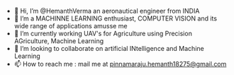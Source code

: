 - 👋 Hi, I’m @HemanthVerma an aeronautical engineer from INDIA
- 👀 I’m a MACHINNE LEARNING enthusiast, COMPUTER VISION and its wide range of applications amusse me
- 🌱 I’m currently working UAV's for Agriculture using Precision AGriculture, Machine Learning
- 💞️ I’m looking to collaborate on artificial INtelligence and Machine Learning
- 📫 How to reach me : mail me at pinnamaraju.hemanth18275@gmail.com

<!---
HemanthVerma/HemanthVerma is a ✨ special ✨ repository because its `README.md` (this file) appears on your GitHub profile.
You can click the Preview link to take a look at your changes.
--->
